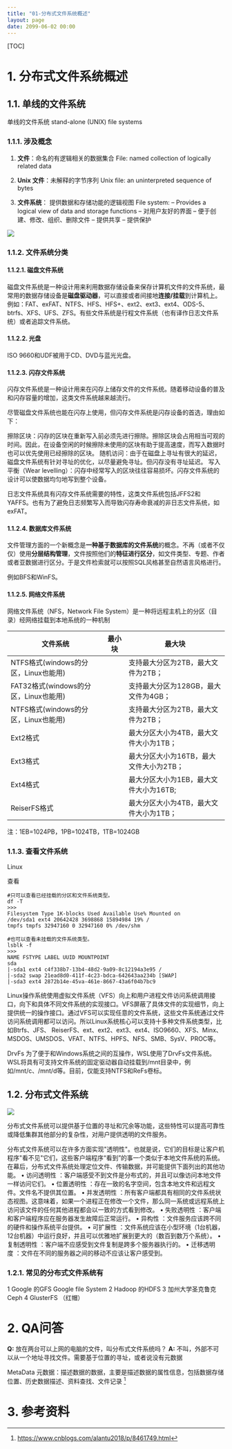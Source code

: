 ```yaml
---
title: "01-分布式文件系统概述"
layout: page
date: 2099-06-02 00:00
---
```

[TOC]

# 1. 分布式文件系统概述
## 1.1. 单线的文件系统
单线的文件系统  stand-alone (UNIX) file systems

### 1.1.1. 涉及概念
1. **文件**：命名的有逻辑相关的数据集合
File: named collection of logically related data

2. **Unix 文件**：未解释的字节序列
Unix file: an uninterpreted sequence of bytes

3. **文件系统**： 提供数据和存储功能的逻辑视图
File system: – Provides a logical view of data and storage functions
 – 对用户友好的界面 
 – 便于创建、修改、组织、删除文件
 – 提供共享
 – 提供保护 

 ![](../../../../attach/images/2019-09-02-16-46-03.png)


### 1.1.2. 文件系统分类
#### 1.1.2.1. 磁盘文件系统
磁盘文件系统是一种设计用来利用数据存储设备来保存计算机文件的文件系统，最常用的数据存储设备是**磁盘驱动器**，可以直接或者间接地**连接/挂载**到计算机上。例如：FAT、exFAT、NTFS、HFS、HFS+、ext2、ext3、ext4、ODS-5、btrfs、XFS、UFS、ZFS。有些文件系统是行程文件系统（也有译作日志文件系统）或者追踪文件系统。




#### 1.1.2.2. 光盘
ISO 9660和UDF被用于CD、DVD与蓝光光盘。

#### 1.1.2.3. 闪存文件系统
闪存文件系统是一种设计用来在闪存上储存文件的文件系统。随着移动设备的普及和闪存容量的增加，这类文件系统越来越流行。

尽管磁盘文件系统也能在闪存上使用，但闪存文件系统是闪存设备的首选，理由如下：

擦除区块：闪存的区块在重新写入前必须先进行擦除。擦除区块会占用相当可观的时间。因此，在设备空闲的时候擦除未使用的区块有助于提高速度，而写入数据时也可以优先使用已经擦除的区块。
随机访问：由于在磁盘上寻址有很大的延迟，磁盘文件系统有针对寻址的优化，以尽量避免寻址。但闪存没有寻址延迟。
写入平衡（Wear levelling）：闪存中经常写入的区块往往容易损坏。闪存文件系统的设计可以使数据均匀地写到整个设备。

日志文件系统具有闪存文件系统需要的特性，这类文件系统包括JFFS2和YAFFS。也有为了避免日志频繁写入而导致闪存寿命衰减的非日志文件系统，如exFAT。




#### 1.1.2.4. 数据库文件系统
文件管理方面的一个新概念是**一种基于数据库的文件系统**的概念。不再（或者不仅仅）使用**分层结构管理**，文件按照他们的**特征进行区分**，如文件类型、专题、作者或者亚数据进行区分。于是文件检索就可以按照SQL风格甚至自然语言风格进行。

例如BFS和WinFS。

#### 1.1.2.5. 网络文件系统

网络文件系统（NFS，Network File System）是一种将远程主机上的分区（目录）经网络挂载到本地系统的一种机制


| 文件系统                              | 最小块 | 最大块                                  |
| ------------------------------------- | ------ | --------------------------------------- |
| NTFS格式(windows的分区，Linux也能用)  |        | 支持最大分区为2TB，最大文件为2TB；      |
| FAT32格式(windows的分区，Linux也能用) |        | 支持最大分区为128GB，最大文件为4GB；    |
| NTFS格式(windows的分区，Linux也能用)  |        | 支持最大分区为2TB，最大文件为2TB；      |
| Ext2格式                              |        | 最大分区大小为4TB，最大文件大小为1TB；  |
| Ext3格式                              |        | 最大分区大小为16TB，最大文件大小为2TB； |
| Ext4格式                              |        | 最大分区大小为1EB，最大文件大小为16TB;  |
| ReiserFS格式                          |        | 最大分区大小为4TB，最大文件大小为1TB；  |

注：1EB=1024PB，1PB=1024TB，1TB=1024GB


### 1.1.3. 查看文件系统

Linux

查看
```shell
#只可以查看已经挂载的分区和文件系统类型。
df -T 
>>>
Filesystem Type 1K-blocks Used Available Use% Mounted on
/dev/sda1 ext4 20642428 3698868 15894984 19% /
tmpfs tmpfs 32947160 0 32947160 0% /dev/shm

#也可以查看未挂载的文件系统类型。
lsblk -f
>>>
NAME FSTYPE LABEL UUID MOUNTPOINT
sda 
|-sda1 ext4 c4f338b7-13b4-48d2-9a09-8c12194a3e95 /
|-sda2 swap 21ead8d0-411f-4c23-bdca-642643aa234b [SWAP]
|-sda3 ext4 2872b14e-45va-461e-8667-43a6f04b7bc9

```
Linux操作系统使用虚拟文件系统（VFS）向上和用户进程文件访问系统调用接口，向下和具体不同文件系统的实现接口。VFS屏蔽了具体文件的实现细节，向上提供统一的操作接口。通过VFS可以实现任意的文件系统，这些文件系统通过文件访问系统调用都可以访问。所以Linux系统核心可以支持十多种文件系统类型，比如Btrfs、JFS、 ReiserFS、ext、ext2、ext3、ext4、ISO9660、XFS、Minx、MSDOS、UMSDOS、VFAT、NTFS、HPFS、NFS、SMB、SysV、PROC等。


DrvFs
为了便于和Windows系统之间的互操作，WSL使用了DrvFs文件系统。WSL将具有可支持文件系统的固定驱动器自动挂载到/mnt目录中，例如/mnt/c、/mnt/d等。目前，仅能支持NTFS和ReFs卷标。

## 1.2. 分布式文件系统


![](../../../../attach/images/2019-09-02-16-47-24.png)

分布式文件系统可以提供基于位置的寻址和冗余等功能，这些特性可以提高可靠性或降低集群其他部分的复杂性，对用户提供透明的文件服务。

分布式文件系统可以在许多方面实现"透明性"。也就是说，它们的目标是让客户机程序"看不见"它们，这些客户端程序“看到”的事一个类似于本地文件系统的系统。在幕后，分布式文件系统处理定位文件、传输数据，并可能提供下面列出的其他功能。
• 访问透明性 ：客户端感受不到文件是分布式的，并且可以像访问本地文件一样访问它们。
• 位置透明性 ：存在一致的名字空间，包含本地文件和远程文件。文件名不提供其位置。
• 并发透明性 ：所有客户端都具有相同的文件系统状态视图。这意味着，如果一个进程正在修改一个文件，那么同一系统或远程系统上访问该文件的任何其他进程都会以一致的方式看到修改。
• 失败透明性 ：客户端和客户端程序应在服务器发生故障后正常运行。
• 异构性 ：文件服务应该跨不同的硬件和操作系统平台提供。
• 可扩展性 ：文件系统应该在小型环境（1台机器，12台机器）中运行良好，并且可以优雅地扩展到更大的（数百到数万个系统）。
• 复制透明性 ：客户端不应感受到文件复制是跨多个服务器执行的。
• 迁移透明度 ：文件在不同的服务器之间的移动不应该让客户感受到。

### 1.2.1. 常见的分布式文件系统有
1	Google 的GFS Google file  System
2 	Hadoop 的HDFS
3	加州大学圣克鲁克 Ceph
4	GlusterFS （红帽）

# 2. QA问答
**Q:** 放在两台可以上网的电脑的文件，叫分布式文件系统吗？
**A:** 不叫，外部不可以从一个地址寻找文件。需要基于位置的寻址，或者说没有元数据

MetaData 元数据：描述数据的数据，主要是描述数据的属性信息，包括数据存储位置、历史数据描述、资料查找、文件记录
[^1]

# 3. 参考资料

[^1]: https://www.cnblogs.com/alantu2018/p/8461749.html